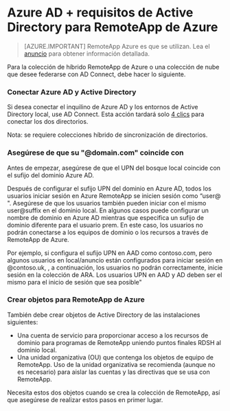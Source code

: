 
<properties 
    pageTitle="Azure AD + requisitos de Active Directory para RemoteApp de Azure | Microsoft Azure" 
    description="Aprenda a configurar Active Directory para trabajar con RemoteApp de Azure." 
    services="remoteapp" 
    documentationCenter="" 
    authors="lizap" 
    manager="mbaldwin" />

<tags 
    ms.service="remoteapp" 
    ms.workload="compute" 
    ms.tgt_pltfrm="na" 
    ms.devlang="na" 
    ms.topic="article" 
    ms.date="08/15/2016" 
    ms.author="elizapo" />



# <a name="azure-ad--active-directory-requirements-for-azure-remoteapp"></a>Azure AD + requisitos de Active Directory para RemoteApp de Azure

> [AZURE.IMPORTANT]
> RemoteApp Azure es que se utilizan. Lea el [anuncio](https://go.microsoft.com/fwlink/?linkid=821148) para obtener información detallada.


Para la colección de híbrido RemoteApp de Azure o una colección de nube que desee federarse con AD Connect, debe hacer lo siguiente.

### <a name="connect-azure-ad-and-active-directory"></a>Conectar Azure AD y Active Directory

Si desea conectar el inquilino de Azure AD y los entornos de Active Directory local, use AD Connect. Esta acción tardará solo [4 clics](https://blogs.technet.microsoft.com/enterprisemobility/2014/08/04/connecting-ad-and-azure-ad-only-4-clicks-with-azure-ad-connect/) para conectar los dos directorios.

Nota: se requiere colecciones híbrido de sincronización de directorios.

### <a name="make-sure-your-domaincom-match"></a>Asegúrese de que su "@domain.com" coincide con
Antes de empezar, asegúrese de que el UPN del bosque local coincide con el sufijo del dominio Azure AD. 

Después de configurar el sufijo UPN del dominio en Azure AD, todos los usuarios iniciar sesión en Azure RemoteApp se inicien sesión como “user@ <the suffix you set up>". Asegúrese de que los usuarios también pueden iniciar con el mismo user@suffix en el dominio local. En algunos casos puede configurar un nombre de dominio en Azure AD mientras que especifica un sufijo de dominio diferente para el usuario prem. En este caso, los usuarios no podrán conectarse a los equipos de dominio o los recursos a través de RemoteApp de Azure.

Por ejemplo, si configura el sufijo UPN en AAD como contoso.com, pero algunos usuarios en local/anuncio están configurados para iniciar sesión en @contoso.uk, , a continuación, los usuarios no podrán correctamente, inicie sesión en la colección de ARA. Los usuarios UPN en AAD y AD deben ser el mismo para el inicio de sesión que sea posible"

### <a name="create-objects-for-azure-remoteapp"></a>Crear objetos para RemoteApp de Azure
También debe crear objetos de Active Directory de las instalaciones siguientes:

- Una cuenta de servicio para proporcionar acceso a los recursos de dominio para programas de RemoteApp uniendo puntos finales RDSH al dominio local.
- Una unidad organizativa (OU) que contenga los objetos de equipo de RemoteApp. Uso de la unidad organizativa se recomienda (aunque no es necesario) para aislar las cuentas y las directivas que se usa con RemoteApp.

Necesita estos dos objetos cuando se crea la colección de RemoteApp, así que asegúrese de realizar estos pasos en primer lugar.